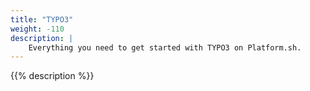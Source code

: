 ```yaml
---
title: "TYPO3"
weight: -110
description: |
    Everything you need to get started with TYPO3 on Platform.sh. 
---
```


{{% description %}}